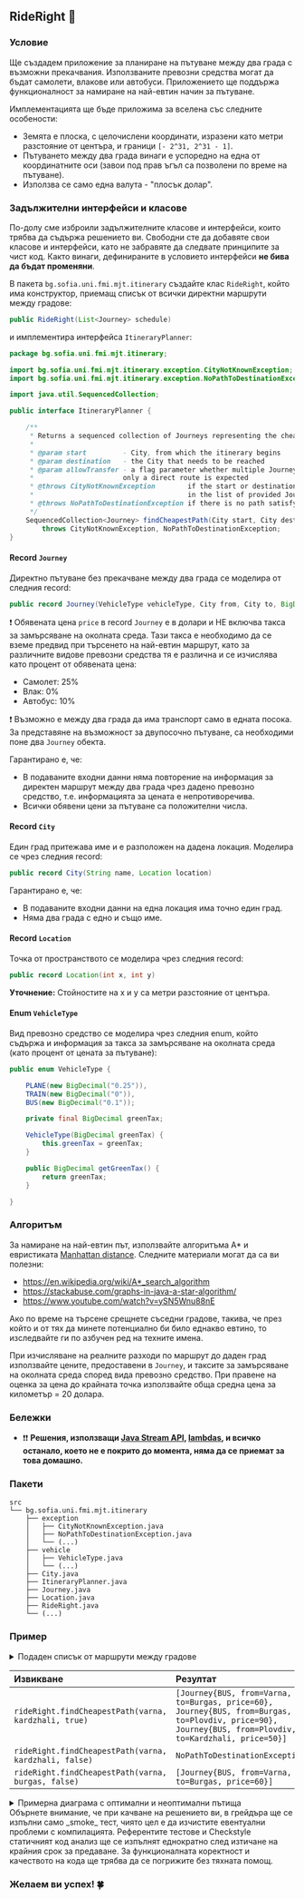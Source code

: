 ## RideRight :busstop:

### Условие

Ще създадем приложение за планиране на пътуване между два града с възможни прекачвания. Използваните
превозни средства могат да бъдат самолети, влакове или автобуси. Приложението ще
поддържа функционалност за намиране на най-евтин начин за пътуване.

Имплементацията ще бъде приложима за вселена със следните особености:

- Земята е плоска, с целочислени координати, изразени като метри разстояние от центъра, и граници `[- 2^31, 2^31 - 1]`.
- Пътуването между два града винаги е успоредно на една от координатните оси (завои под прав ъгъл са позволени по време
  на пътуване).
- Използва се само една валута - "плосък долар".

### Задължителни интерфейси и класове

По-долу сме изброили задължителните класове и интерфейси, които трябва да съдържа решението ви. Свободни сте да добавяте
свои класове и интерфейси, като не забравяте да следвате принципите за чист код.
Както винаги, дефинираните в условието интерфейси **не бива да бъдат променяни**.

В пакета `bg.sofia.uni.fmi.mjt.itinerary` създайте клас `RideRight`, който има конструктор, приемащ списък от всички
директни маршрути между градове:

```java
public RideRight(List<Journey> schedule)
```

и имплементира интерфейса `ItineraryPlanner`:

```java
package bg.sofia.uni.fmi.mjt.itinerary;

import bg.sofia.uni.fmi.mjt.itinerary.exception.CityNotKnownException;
import bg.sofia.uni.fmi.mjt.itinerary.exception.NoPathToDestinationException;

import java.util.SequencedCollection;

public interface ItineraryPlanner {

    /**
     * Returns a sequenced collection of Journeys representing the cheapest path from the start to the destination City.
     *
     * @param start         - City, from which the itinerary begins
     * @param destination   - the City that needs to be reached
     * @param allowTransfer - a flag parameter whether multiple Journeys with transfer can be returned as a result, or
     *                      only a direct route is expected
     * @throws CityNotKnownException        if the start or destination City is not present
     *                                      in the list of provided Journeys
     * @throws NoPathToDestinationException if there is no path satisfying the conditions
     */
    SequencedCollection<Journey> findCheapestPath(City start, City destination, boolean allowTransfer)
        throws CityNotKnownException, NoPathToDestinationException;
}
```

#### Record `Journey`

Директно пътуване без прекачване между два града се моделира от следния record:

```java
public record Journey(VehicleType vehicleType, City from, City to, BigDecimal price)
```

:exclamation: Обявената цена `price` в record `Journey` е в долари и НЕ включва такса за замърсяване на околната среда.
Тази такса е необходимо да се вземе предвид при търсенето на най-евтин маршрут, като за различните видове превозни
средства тя е различна и се изчислява като процент от обявената цена:

- Самолет: 25%
- Влак: 0%
- Автобус: 10%

:exclamation: Възможно е между два града да има транспорт само в едната посока. За представяне на възможност за
двупосочно пътуване, са необходими поне два `Journey` обекта.

Гарантирано е, че:

- В подаваните входни данни няма повторение на информация за директен маршрут между два града чрез дадено превозно
  средство, т.е. информацията за цената е непротиворечива.
- Всички обявени цени за пътуване са положителни числа.

#### Record `City`

Един град притежава име и е разположен на дадена локация. Моделира се чрез следния record:

```java
public record City(String name, Location location)
```

Гарантирано е, че:

- В подаваните входни данни на една локация има точно един град.
- Няма два града с едно и също име.

#### Record `Location`

Точка от пространството се моделира чрез следния record:

```java
public record Location(int x, int y)
```

**Уточнение:** Стойностите на x и y са метри разстояние от центъра.

#### Enum `VehicleType`

Вид превозно средство се моделира чрез следния enum, който съдържа и информация за такса за замърсяване на околната
среда (като процент от цената за пътуване):

```java
public enum VehicleType {

    PLANE(new BigDecimal("0.25")),
    TRAIN(new BigDecimal("0")),
    BUS(new BigDecimal("0.1"));

    private final BigDecimal greenTax;

    VehicleType(BigDecimal greenTax) {
        this.greenTax = greenTax;
    }

    public BigDecimal getGreenTax() {
        return greenTax;
    }

}
```

### Алгоритъм

За намиране на най-евтин път, използвайте алгоритъма A* и евристиката
[Manhattan distance](https://xlinux.nist.gov/dads/HTML/manhattanDistance.html).
Следните материали могат да са ви полезни:

- https://en.wikipedia.org/wiki/A*_search_algorithm
- https://stackabuse.com/graphs-in-java-a-star-algorithm/
- https://www.youtube.com/watch?v=ySN5Wnu88nE

Ако по време на търсене срещнете съседни градове, такива, че през който и от тях да минете потенциално би било
еднакво евтино, то изследвайте ги по азбучен ред на техните имена.

При изчисляване на реалните разходи по маршрут до даден град използвайте цените, предоставени в `Journey`, и таксите за
замърсяване на околната среда според вида превозно средство. При правене на оценка за цена до крайната точка използвайте
обща средна цена за километър = 20 долара.

### Бележки

- :exclamation::exclamation: **Решения,
  използващи [Java Stream API](https://docs.oracle.com/en/java/javase/21/docs/api/java.base/java/util/stream/package-summary.html),
  [lambdas](https://docs.oracle.com/javase/tutorial/java/javaOO/lambdaexpressions.html), и всичко останало, което не е
  покрито до момента, няма да се приемат за това домашно.**

### Пакети

```
src
└── bg.sofia.uni.fmi.mjt.itinerary
    ├── exception
    │   ├── CityNotKnownException.java
    │   ├── NoPathToDestinationException.java
    │   └── (...)
    ├── vehicle
    │   ├── VehicleType.java
    │   └── (...)
    ├── City.java
    ├── ItineraryPlanner.java
    ├── Journey.java
    ├── Location.java
    ├── RideRight.java
    └── (...)
```

### Пример

<details>
  <summary>Подаден списък от маршрути между градове</summary>

```java
City sofia = new City("Sofia", new Location(0, 2000));
City plovdiv = new City("Plovdiv", new Location(4000, 1000));
City varna = new City("Varna", new Location(9000, 3000));
City burgas = new City("Burgas", new Location(9000, 1000));
City ruse = new City("Ruse", new Location(7000, 4000));
City blagoevgrad = new City("Blagoevgrad", new Location(0, 1000));
City kardzhali = new City("Kardzhali", new Location(3000, 0));
City tarnovo = new City("Tarnovo", new Location(5000, 3000));

List<Journey> schedule = List.of(
    new Journey(BUS, sofia, blagoevgrad, new BigDecimal("20")),
    new Journey(BUS, blagoevgrad, sofia, new BigDecimal("20")),
    new Journey(BUS, sofia, plovdiv, new BigDecimal("90")),
    new Journey(BUS, plovdiv, sofia, new BigDecimal("90")),
    new Journey(BUS, plovdiv, kardzhali, new BigDecimal("50")),
    new Journey(BUS, kardzhali, plovdiv, new BigDecimal("50")),
    new Journey(BUS, plovdiv, burgas, new BigDecimal("90")),
    new Journey(BUS, burgas, plovdiv, new BigDecimal("90")),
    new Journey(BUS, burgas, varna, new BigDecimal("60")),
    new Journey(BUS, varna, burgas, new BigDecimal("60")),
    new Journey(BUS, sofia, tarnovo, new BigDecimal("150")),
    new Journey(BUS, tarnovo, sofia, new BigDecimal("150")),
    new Journey(BUS, plovdiv, tarnovo, new BigDecimal("40")),
    new Journey(BUS, tarnovo, plovdiv, new BigDecimal("40")),
    new Journey(BUS, tarnovo, ruse, new BigDecimal("70")),
    new Journey(BUS, ruse, tarnovo, new BigDecimal("70")),
    new Journey(BUS, varna, ruse, new BigDecimal("70")),
    new Journey(BUS, ruse, varna, new BigDecimal("70")),
    new Journey(PLANE, varna, burgas, new BigDecimal("200")),
    new Journey(PLANE, burgas, varna, new BigDecimal("200")),
    new Journey(PLANE, burgas, sofia, new BigDecimal("150")),
    new Journey(PLANE, sofia, burgas, new BigDecimal("250")),
    new Journey(PLANE, varna, sofia, new BigDecimal("290")),
    new Journey(PLANE, sofia, varna, new BigDecimal("300"))
);

RideRight rideRight = new RideRight(schedule);
```

</details>

| Извикване                                             | Резултат                                                                                                                                               |
|:------------------------------------------------------|:-------------------------------------------------------------------------------------------------------------------------------------------------------|
| `rideRight.findCheapestPath(varna, kardzhali, true)`  | `[Journey{BUS, from=Varna, to=Burgas, price=60}, Journey{BUS, from=Burgas, to=Plovdiv, price=90}, Journey{BUS, from=Plovdiv, to=Kardzhali, price=50}]` |
| `rideRight.findCheapestPath(varna, kardzhali, false)` | `NoPathToDestinationException`                                                                                                                         |
| `rideRight.findCheapestPath(varna, burgas, false)`    | `[Journey{BUS, from=Varna, to=Burgas, price=60}]`                                                                                                      |

<details>
  <summary>Примерна диаграма с оптимални и неоптимални пътища</summary>

![Example Routes Diagram](diagrams/example-diagram.png)

* С непрекъсната **лилава** стрелка са изобразени пътищата между два града, които са възможни чрез самолет.
* С непрекъсната **цианова** стрелка са изобразени пътищата между два града, които са възможни чрез автобус
* С прекъсната **оранжева** стрелка са изобразени неоптималните пътища, кандидати за решение
* С непрекъсната **зелена** стрелка е изобразен оптималният път в примера

</details>
Обърнете внимание, че при качване на решението ви, в грейдъра ще се изпълни само _smoke_ тест, чиято цел е да изчистите
евентуални проблеми с компилацията. Референтите тестове и Checkstyle статичният код анализ ще се изпълнят еднократно
след изтичане на крайния срок за предаване. За функционалната коректност и качеството на кода ще трябва да се погрижите
без тяхната помощ.

### Желаем ви успех! :four_leaf_clover: 
